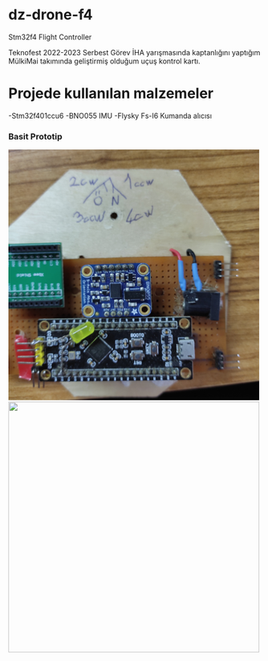 ﻿# dz-drone-f4
Stm32f4 Flight Controller

Teknofest 2022-2023 Serbest Görev İHA yarışmasında kaptanlığını yaptığım MülkiMai takımında geliştirmiş olduğum uçuş kontrol kartı.

# Projede kullanılan malzemeler
-Stm32f401ccu6
-BNO055 IMU
-Flysky Fs-I6 Kumanda alıcısı

### Basit Prototip
<img src="./files/photo1.jpg" width="500" height="500">

<img src="./files/photo2.jpg" width="500" height="500">

